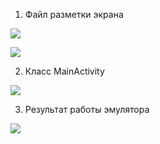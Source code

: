 1. Файл разметки экрана

![](/home/slayder/.var/app/com.github.marktext.marktext/config/marktext/images/2024-10-20-20-44-10-1-1.%20Файл%20разметки%20экрана.png)

![](/home/slayder/.var/app/com.github.marktext.marktext/config/marktext/images/2024-10-20-20-45-20-1-2.%20Файл%20разметки%20экрана.png)

2. Класс MainActivity

![](/home/slayder/.var/app/com.github.marktext.marktext/config/marktext/images/2024-10-20-20-47-25-2.%20Класс%20MainActivity.png)

3. Результат работы эмулятора

![](/home/slayder/.var/app/com.github.marktext.marktext/config/marktext/images/2024-10-20-20-47-59-3.%20Результат%20работы%20эмулятора.png)
